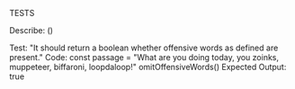 TESTS

Describe: ()

Test: "It should return a boolean whether offensive words as defined are present."
Code:
const passage = "What are you doing today, you zoinks, muppeteer, biffaroni, loopdaloop!"
omitOffensiveWords()
Expected Output: true
